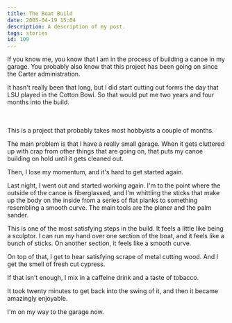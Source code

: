 ```yaml
---
title: The Boat Build
date: 2005-04-19 15:04
description: A description of my post.
tags: stories
id: 109
---
```

If you know me, you know that I am in the process of building a canoe in my garage.  You probably also know that this project has been going on since the Carter administration.

It hasn't really been that long, but I did start cutting out forms the day that LSU played in the Cotton Bowl.  So that would put me two years and four months into the build.


<span class="spanEndPreview">&nbsp;</span><br /><br />This is a project that probably takes most hobbyists a couple of months.

The main problem is that I have a really small garage.  When it gets cluttered up with crap from other things that are going on, that puts my canoe building on hold until it gets cleaned out.

Then, I lose my momentum, and it's hard to get started again.

Last night, I went out and started working again.  I'm to the point where the outside of the canoe is fiberglassed, and I'm whittling the sticks that make up the body on the inside from a series of flat planks to something resembling a smooth curve.  The main tools are the planer and the palm sander.

This is one of the most satisfying steps in the build.  It feels a little like being a sculptor.  I can run my hand over one section of the boat, and it feels like a bunch of sticks.  On another section, it feels like a smooth curve.

On top of that, I get to hear satisfying scrape of metal cutting wood.  And I get the smell of fresh cut cypress.

If that isn't enough, I mix in a caffeine drink and a taste of tobacco.

It took twenty minutes to get back into the swing of it, and then it became amazingly enjoyable.

I'm on my way to the garage now.
